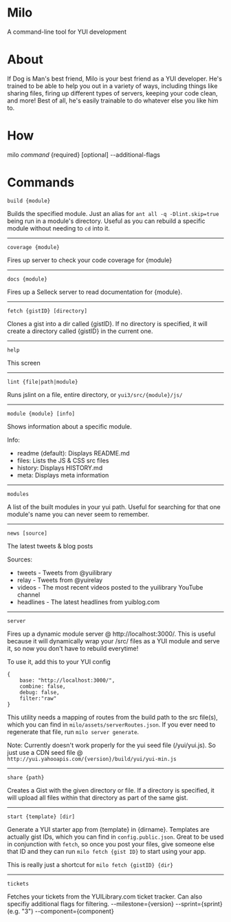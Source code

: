 Milo
====

A command-line tool for YUI development

About
=====

If Dog is Man's best friend, Milo is your best friend as a YUI developer.  He's trained to be able to help you out in a variety of ways, including things like sharing files, firing up different types of servers, keeping your code clean, and more! Best of all, he's easily trainable to do whatever else you like him to.

How
===
milo *command* {required} [optional] --additional-flags


Commands
========

`build {module}`

Builds the specified module.  Just an alias for `ant all -q -Dlint.skip=true` being run in a module's directory.  Useful as you can rebuild a specific module without needing to `cd` into it.

---

`coverage {module}`

Fires up server to check your code coverage for {module}

---

`docs {module}`

Fires up a Selleck server to read documentation for {module}.

---

`fetch {gistID} [directory]`

Clones a gist into a dir called {gistID}.  If no directory is specified, it will create a directory called {gistID} in the current one.

---

`help`

This screen

---

`lint {file|path|module}`

Runs jslint on a file, entire directory, or `yui3/src/{module}/js/`

---

`module {module} [info]`

Shows information about a specific module.

Info:
- readme (default): Displays README.md
- files: Lists the JS & CSS src files
- history: Displays HISTORY.md
- meta: Displays meta information

---

`modules`

A list of the built modules in your yui path.  Useful for searching for that one module's name you can never seem to remember.

---

`news [source]`

The latest tweets & blog posts

Sources:
 * tweets - Tweets from @yuilibrary
 * relay - Tweets from @yuirelay
 * videos - The most recent videos posted to the yuilibrary YouTube channel
 * headlines - The latest headlines from yuiblog.com


---

`server`

Fires up a dynamic module server @ http://localhost:3000/. This is useful because it will dynamically wrap your /src/ files as a YUI module and serve it, so now you don't have to rebuild everytime!

To use it, add this to your YUI config


	{
		base: "http://localhost:3000/",
		combine: false,
		debug: false,
		filter:"raw"
	}

This utility needs a mapping of routes from the build path to the src file(s), which you can find in `milo/assets/serverRoutes.json`.  If you ever need to regenerate that file, run `milo server generate`.

Note: Currently doesn't work properly for the yui seed file (/yui/yui.js).  So just use a CDN seed file @ `http://yui.yahooapis.com/{version}/build/yui/yui-min.js`

---

`share {path}`

Creates a Gist with the given directory or file.  If a directory is specified, it will upload all files within that directory as part of the same gist.

---

`start {template} [dir]`

Generate a YUI starter app from {template} in {dirname}.  Templates are actually gist IDs, which you can find in `config.public.json`.  Great to be used in conjunction with `fetch`, so once you post your files, give someone else that ID and they can run `milo fetch {gist ID}` to start using your app.

This is really just a shortcut for `milo fetch {gistID} {dir}`

---

`tickets`

Fetches your tickets from the YUILibrary.com ticket tracker.  Can also specifiy additional flags for filtering.
--milestone={version}
--sprint={sprint} (e.g. "3")
--component={component}